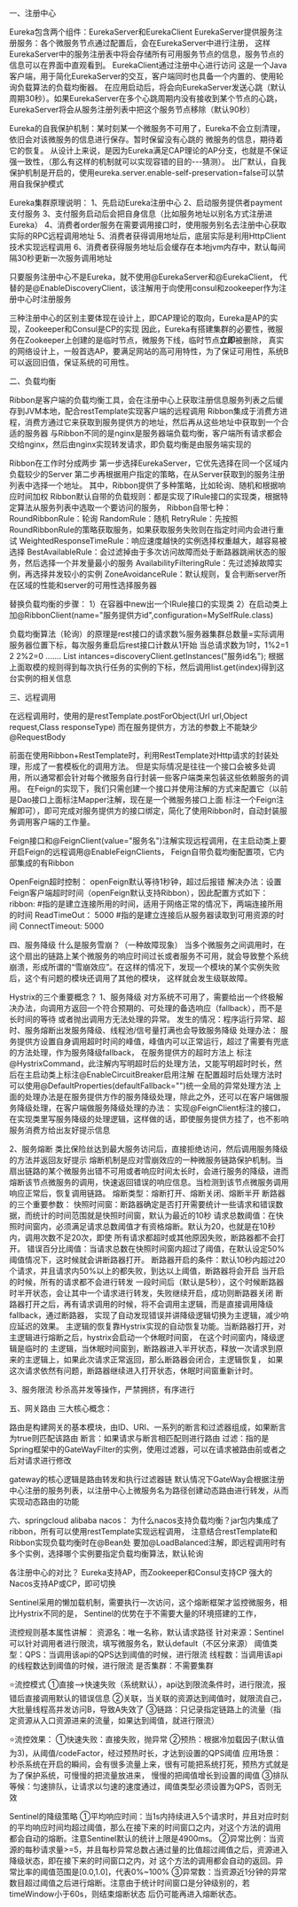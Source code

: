 一、注册中心

Eureka包含两个组件：EurekaServer和EurekaClient
EurekaServer提供服务注册服务：各个微服务节点通过配置后，会在EurekaServer中进行注册，
这样EurekaServer中的服务注册表中将会存储所有可用服务节点的信息，服务节点的信息可以在界面中直观看到。
EurekaClient通过注册中心进行访问
这是一个Java客户端，用于简化EurekaServer的交互，客户端同时也具备一个内置的、使用轮询负载算法的负载均衡器。
在应用启动后，将会向EurekaServer发送心跳（默认周期30秒）。如果EurekaServer在多个心跳周期内没有接收到某个节点的心跳，
EurekaServer将会从服务注册列表中把这个服务节点移除（默认90秒）

Eureka的自我保护机制：某时刻某一个微服务不可用了，Eureka不会立刻清理，依旧会对该微服务的信息进行保存。暂时保留没有心跳的
微服务的信息，期待着它的恢复。
从设计上来说，是因为Eureka满足CAP理论的AP分支，也就是不保证强一致性，（那么有这样的机制就可以实现容错的目的---猜测）。
出厂默认，自我保护机制是开启的，使用eureka.server.enable-self-preservation=false可以禁用自我保护模式

Eureka集群原理说明：
1、先启动Eureka注册中心
2、启动服务提供者payment支付服务
3、支付服务启动后会把自身信息（比如服务地址以别名方式注册进Eureka）
4、消费者order服务在需要调用接口时，使用服务别名去注册中心获取实际的RPC远程调用地址
5、消费者获得调用地址后，底层实际是利用HttpClient技术实现远程调用
6、消费者获得服务地址后会缓存在本地jvm内存中，默认每间隔30秒更新一次服务调用地址

只要服务注册中心不是Eureka，就不使用@EurekaServer和@EurekaClient，
代替的是@EnableDiscoveryClient，该注解用于向使用consul和zookeeper作为注册中心时注册服务

三种注册中心的区别主要体现在设计上，即CAP理论的取向，Eureka是AP的实现，Zookeeper和Consul是CP的实现
因此，Eureka有搭建集群的必要性，微服务在Zookeeper上创建的是临时节点，微服务下线，临时节点**立即**被删除，
真实的网络设计上，一般首选AP，要满足网站的高可用特性，为了保证可用性，系统B可以返回旧值，保证系统的可用性。

二、负载均衡

Ribbon是客户端的负载均衡工具，会在注册中心上获取注册信息服务列表之后缓存到JVM本地，配合restTemplate实现客户端的远程调用
Ribbon集成于消费方进程，消费方通过它来获取到服务提供方的地址，然后再从这些地址中获取到一个合适的服务器
与Ribbon不同的是nginx是服务器端负载均衡，客户端所有请求都会交给nginx，然后由nginx实现转发请求，即负载均衡是由服务端实现的

Ribbon在工作时分成两步
第一步选择EurekaServer，它优先选择在同一个区域内负载较少的Server
第二步再根据用户指定的策略，在从Server获取到的服务注册列表中选择一个地址。
其中，Ribbon提供了多种策略，比如轮询、随机和根据响应时间加权
Ribbon默认自带的负载规则：都是实现了IRule接口的实现类，根据特定算法从服务列表中选取一个要访问的服务，
Ribbon自带七种：
RoundRibbonRule：轮询
RandomRule：随机
RetryRule：先按照RoundRibbonRule的策略获取服务，如果获取服务失败则在指定时间内会进行重试
WeightedResponseTimeRule：响应速度越快的实例选择权重越大，越容易被选择
BestAvailableRule：会过滤掉由于多次访问故障而处于断路器跳闸状态的服务，然后选择一个并发量最小的服务
AvailabilityFilteringRule：先过滤掉故障实例，再选择并发较小的实例
ZoneAvoidanceRule：默认规则，复合判断server所在区域的性能和server的可用性选择服务器

替换负载均衡的步骤：
1）在容器中new出一个IRule接口的实现类
2）在启动类上加@RibbonClient(name="服务提供方id",configuration=MySelfRule.class)

负载均衡算法（轮询）的原理是rest接口的请求数%服务器集群总数量=实际调用服务器位置下标，每次服务重启后rest接口计数从1开始
当总请求数为1时，1%2=1
	2	2%2=0
.......
List<ServiceIntance> intances=discoveryClient.getInstances("服务id名");
根据上面取模的规则得到每次执行任务的实例的下标，然后调用list.get(index)得到这台实例的相关信息


三、远程调用

在远程调用时，使用的是restTemplate.postForObject(Url url,Object request,Class<T> responseType)
而在服务提供方，方法的参数上不能缺少@RequestBody

前面在使用Ribbon+RestTemplate时，利用RestTemplate对Http请求的封装处理，形成了一套模板化的调用方法。
但是实际情况是往往一个接口会被多处调用，所以通常都会针对每个微服务自行封装一些客户端类来包装这些依赖服务的调用。
在Feign的实现下，我们只需创建一个接口并使用注解的方式来配置它（以前是Dao接口上面标注Mapper注解，现在是一个微服务接口上面
标注一个Feign注解即可），即可完成对服务提供方的接口绑定，简化了使用Ribbon时，自动封装服务调用客户端的工作量。

Feign接口和@FeignClient(value="服务名")注解实现远程调用，在主启动类上要开启Feign的远程调用@EnableFeignClients，
Feign自带负载均衡配置项，它内部集成的有Ribbon

OpenFeign超时控制：
openFeign默认等待1秒钟，超过后报错
解决办法：设置Feign客户端超时时间（openFeign默认支持Ribbon），因此配置方式如下：
ribbon:
     #指的是建立连接所用的时间，适用于网络正常的情况下，两端连接所用的时间
     ReadTimeOut： 5000
     #指的是建立连接后从服务器读取到可用资源的时间
     ConnectTimeout: 5000

四、服务降级
什么是服务雪崩？（一种故障现象）
当多个微服务之间调用时，在这个扇出的链路上某个微服务的响应时间过长或者服务不可用，就会导致整个系统
崩溃，形成所谓的“雪崩效应”。在这样的情况下，发现一个模块的某个实例失败后，这个有问题的模块还调用了其他的模块，
这样就会发生级联故障。

Hystrix的三个重要概念？
1、服务降级
	对方系统不可用了，需要给出一个终极解决办法，向调用方返回一个符合预期的、可处理的备选响应（fallback），而不是长时间的等待
或者抛出调用方无法处理的异常。
发生的情况：程序运行异常、超时、服务熔断出发服务降级、线程池/信号量打满也会导致服务降级
处理办法：
服务提供方设置自身调用超时时间的峰值，峰值内可以正常运行，超过了需要有兜底的方法处理，作为服务降级fallback，
在服务提供方的超时方法上
标注@HystrixCommand，此注解内写明超时后的处理方法，又能写明超时时长，然后在主启动类上标注@EnableCircuitBreaker启用注解 
在配置超时后处理方法时可以使用@DefaultProperties(defaultFallback="")统一全局的异常处理方法
上面的处理办法是在服务提供方作的服务降级处理，除此之外，还可以在客户端做服务降级处理，在客户端做服务降级处理的办法：
实现@FeignClient标注的接口，在实现类里写服务降级的处理逻辑，这样做的话，即使服务提供方挂了，也不影响服务消费方给出友好提示信息

2、服务熔断
	类比保险丝达到最大服务访问后，直接拒绝访问，然后调用服务降级的方法并返回友好提示
熔断机制是应对雪崩效应的一种微服务链路保护机制。当扇出链路的某个微服务出错不可用或者响应时间太长时，会进行服务的降级，进而
熔断该节点微服务的调用，快速返回错误的响应信息。当检测到该节点微服务调用响应正常后，恢复调用链路。
熔断类型：熔断打开、熔断关闭、熔断半开
断路器的三个重要参数：
	快照时间窗：断路器确定是否打开需要统计一些请求和错误数据，而统计的时间范围就是快照时间窗，默认为最近的10秒
	请求总数阈值：在快照时间窗内，必须满足请求总数阈值才有资格熔断。默认为20，也就是在10秒内，调用次数不足20次，即使
所有请求都超时或其他原因失败，断路器都不会打开。
	错误百分比阈值：当请求总数在快照时间窗内超过了阈值，在默认设定50%阈值情况下，这时候就会讲断路器打开。
断路器开启的条件：默认10秒内超过20个请求，并且请求内50%以上的都失败，到达以上阈值，断路器将会开启
当开启的时候，所有的请求都不会进行转发
一段时间后（默认是5秒），这个时候断路器时半开状态，会让其中一个请求进行转发，失败继续开启，成功则断路器关闭
断路器打开之后，再有请求调用的时候，将不会调用主逻辑，而是直接调用降级fallback，通过断路器，
实现了自动发现错误并讲降级逻辑切换为主逻辑，减少响应延迟的效果。
主逻辑的恢复靠Hystrix实现的自动恢复功能。当断路器打开，对主逻辑进行熔断之后，hystrix会启动一个休眠时间窗，
在这个时间窗内，降级逻辑是临时的
主逻辑，当休眠时间窗到，断路器进入半开状态，释放一次请求到原来的主逻辑上，如果此次请求正常返回，那么断路器会闭合，主逻辑恢复，
如果这次请求依然有问题，断路器继续进入打开状态，休眠时间窗重新计时。

3、服务限流
	秒杀高并发等操作，严禁拥挤，有序进行

五、网关路由
三大核心概念：

路由是构建网关的基本模块，由ID、URI、一系列的断言和过滤器组成，如果断言为true则匹配该路由
断言：如果请求与断言相匹配则进行路由
过滤：指的是Spring框架中的GateWayFilter的实例，使用过滤器，可以在请求被路由前或者之后对请求进行修改

gateway的核心逻辑是路由转发和执行过滤器链
默认情况下GateWay会根据注册中心注册的服务列表，以注册中心上微服务名为路径创建动态路由进行转发，从而实现动态路由的功能


六、springcloud alibaba
nacos：
为什么nacos支持负载均衡？jar包内集成了ribbon，所有可以使用restTemplate实现远程调用，
注意结合restTemplate和Ribbon实现负载均衡时在@Bean处
要加@LoadBalanced注解，即远程调用时有多个实例，选择哪个实例要指定负载均衡算法，默认轮询

各注册中心的对比？
Eureka支持AP，而Zookeeper和Consul支持CP
强大的Nacos支持AP或CP，即可切换



Sentinel采用的懒加载机制，需要执行一次访问，这个熔断框架才监控微服务，相比Hystrix不同的是，
Sentinel的优势在于不需要大量的环境搭建的工作， 

流控规则基本属性讲解：
资源名：唯一名称，默认请求路径
针对来源：Sentinel可以针对调用者进行限流，填写微服务名，默认default（不区分来源）
阈值类型：QPS：当调用该api的QPS达到阈值的时候，进行限流
	线程数：当调用该api的线程数达到阈值的时候，进行限流
是否集群：不需要集群


⭐流控模式
①直接——>快速失败（系统默认），api达到限流条件时，进行限流，报错后直接调用默认的错误信息
②关联，当关联的资源达到阈值时，就限流自己，大批量线程高并发访问B，导致A失效了
③链路：只记录指定链路上的流量（指定资源从入口资源进来的流量，如果达到阈值，就进行限流）

⭐流控效果：
①快速失败：直接失败，抛异常
②预热：根据冷加载因子(默认值为3)，从阈值/codeFactor，经过预热时长，才达到设置的QPS阈值
应用场景：秒杀系统在开启的瞬间，会有很多流量上来，很有可能把系统打死，预热方式就是为了保护系统，可慢慢的把流量放进来，
慢慢的把阈值增长到设置的阈值
③排队等候：匀速排队，让请求以匀速的速度通过，阈值类型必须设置为QPS，否则无效

Sentinel的降级策略
①平均响应时间：当1s内持续进入5个请求时，并且对应时刻的平均响应时间均超过阈值，那么在接下来的时间窗口之内，对这个方法的调用
都会自动的熔断。注意Sentinel默认的统计上限是4900ms。
②异常比例：当资源的每秒请求量>=5，并且每秒异常总数占通过量的比值超过阈值之后，资源进入降级状态，即在接下来的时间窗口之内，对
这个方法的调用都会自动的返回。异常比率的阈值范围是[0.0,1.0]，代表0%~100%
③异常数：当资源近1分钟的异常数目超过阈值之后进行熔断。注意由于统计时间窗口是分钟级别的，若timeWindow小于60s，则结束熔断状态
后仍可能再进入熔断状态。
























